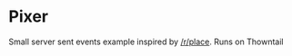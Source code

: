 Pixer
=====
Small server sent events example inspired by [/r/place](https://www.youtube.com/watch?v=XnRCZK3KjUY).
Runs on Thowntail
